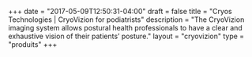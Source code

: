 +++
date = "2017-05-09T12:50:31-04:00"
draft = false
title = "Cryos Technologies | CryoVizion for podiatrists"
description = "The CryoVizion imaging system allows postural health professionals to have a clear and exhaustive vision of their patients’ posture."
layout = "cryovizion"
type = "produits"
+++

